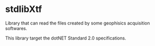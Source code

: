 stdlibXtf
====================

Library that can read the files created by some geophisics acquisition softwares.

This library target the dotNET Standard 2.0 specifications.

